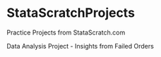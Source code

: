 # StataScratchProjects
Practice Projects from StataScratch.com

Data Analysis Project - Insights from Failed Orders

